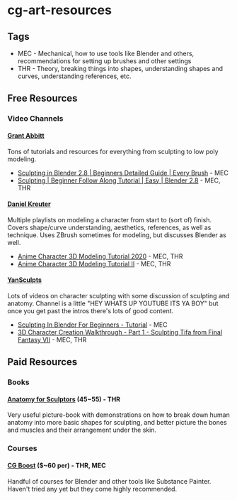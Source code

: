 # cg-art-resources

## Tags
- MEC - Mechanical, how to use tools like Blender and others, recommendations for setting up brushes and other settings
- THR - Theory, breaking things into shapes, understanding shapes and curves, understanding references, etc.

## Free Resources
### Video Channels
#### [Grant Abbitt](https://www.youtube.com/channel/UCZFUrFoqvqlN8seaAeEwjlw)
Tons of tutorials and resources for everything from sculpting to low poly modeling.
- [Sculpting in Blender 2.8 | Beginners Detailed Guide | Every Brush](https://www.youtube.com/watch?v=L3XtAFUWNuk0) - MEC
- [Sculpting | Beginner Follow Along Tutorial | Easy | Blender 2.8](https://www.youtube.com/watch?v=lKY2FIy60nc) - MEC, THR

#### [Daniel Kreuter](https://www.youtube.com/channel/UC9NTBQja_r2NI5e56PvuSAA)
Multiple playlists on modeling a character from start to (sort of) finish. Covers shape/curve understanding, aesthetics, references, as well as technique. Uses ZBrush sometimes for modeling, but discusses Blender as well.
- [Anime Character 3D Modeling Tutorial 2020](https://www.youtube.com/watch?v=i2KXwzzkZX0&list=PLvgIVNDU-Dxge794BXoeQsDxb9u_3TZas) - MEC, THR
- [Anime Character 3D Modeling Tutorial II](https://www.youtube.com/watch?v=5Xuf6ODN_xY&list=PLvgIVNDU-Dxjb3eukDF5W0l0-6ShO9OiM) - MEC, THR

#### [YanSculpts](https://www.youtube.com/channel/UCfjswDVU0XHyBN7UFG0Mi5Q)
Lots of videos on character sculpting with some discussion of sculpting and anatomy. Channel is a little "HEY WHATS UP YOUTUBE ITS YA BOY" but once you get past the intros there's lots of good content.
- [Sculpting In Blender For Beginners - Tutorial](https://www.youtube.com/watch?v=IG1IEpU5VAw) - MEC
- [3D Character Creation Walkthrough - Part 1 - Sculpting Tifa from Final Fantasy VII](https://www.youtube.com/watch?v=wOjPUiDIAG8&list=PLydnT8jiA21oJbSbH9hEA96jpPHjdGXo4&index=6) - MEC, THR

## Paid Resources
### Books
#### [Anatomy for Sculptors](https://anatomy4sculptors.com/) ($45-$55) - THR
Very useful picture-book with demonstrations on how to break down human anatomy into more basic shapes for sculpting, and better picture the bones and muscles and their arrangement under the skin.
### Courses
#### [CG Boost](https://cgboost.com/academy/) ($~60 per) - THR, MEC
Handful of courses for Blender and other tools like Substance Painter. Haven't tried any yet but they come highly recommended.
